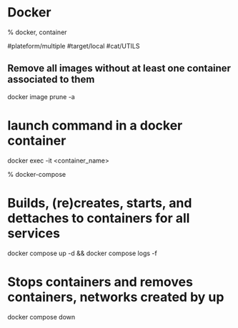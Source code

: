 # Docker

% docker, container

#plateform/multiple #target/local #cat/UTILS 

## Remove all images without at least one container associated to them
docker image prune -a

# launch command in a docker container
docker exec -it <container_name> <command>

% docker-compose

# Builds, (re)creates, starts, and dettaches to containers for all services
docker compose up -d && docker compose logs -f

# Stops containers and removes containers, networks created by up
docker compose down